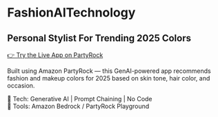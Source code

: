 # FashionAITechnology
## Personal Stylist For Trending 2025 Colors



[👉 Try the Live App on PartyRock](https://partyrock.aws/apps/your-app-id)

Built using Amazon PartyRock — this GenAI-powered app recommends fashion and makeup colors for 2025 based on skin tone, hair color, and occasion.

🔹 Tech: Generative AI | Prompt Chaining | No Code  
🔹 Tools: Amazon Bedrock / PartyRock Playground
